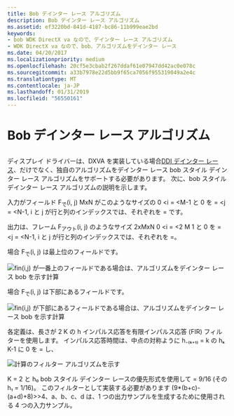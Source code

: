 ```yaml
---
title: Bob デインター レース アルゴリズム
description: Bob デインター レース アルゴリズム
ms.assetid: ef3220bd-841d-4187-bc86-11b999eae2bd
keywords:
- bob WDK DirectX va なので、デインター レース アルゴリズム
- WDK DirectX va なので、bob、アルゴリズムをデインター レース
ms.date: 04/20/2017
ms.localizationpriority: medium
ms.openlocfilehash: 20cf5e3cbab2f267ddaf61e07947dd42ac0e078c
ms.sourcegitcommit: a33b7978e22d5bb9f65ca7056f955319049a2e4c
ms.translationtype: MT
ms.contentlocale: ja-JP
ms.lasthandoff: 01/31/2019
ms.locfileid: "56550161"
---
```

# <a name="bob-deinterlacing-algorithm"></a>Bob デインター レース アルゴリズム


## <span id="ddk_bob_deinterlacing_algorithm_gg"></span><span id="DDK_BOB_DEINTERLACING_ALGORITHM_GG"></span>


ディスプレイ ドライバーは、DXVA を実装している場合[DDI デインター レース](https://msdn.microsoft.com/library/windows/hardware/ff552701)、だけでなく、独自のアルゴリズムをデインター レース bob スタイル デインター レース アルゴリズムをサポートする必要があります。 次に、bob スタイル デインター レース アルゴリズムの説明を示します。

入力がフィールド F<sub>で</sub>(i, j) MxN がこのようなサイズの 0 &lt;i = &lt;M-1 と 0 を = &lt;j = &lt;N-1, i と j が行と列のインデックスでは、それぞれを = です。

出力は、フレーム F<sub>アウト</sub>(i, j) のようなサイズ 2xMxN 0 &lt;i = &lt;2 M 1 と 0 を = &lt;j = &lt;N-1, i と j が行と列のインデックスでは、それぞれを =。

場合 F<sub>で</sub>(i, j) は最上位のフィールドです。

![fin(i,j) が一番上のフィールドである場合は、アルゴリズムをデインター レース bob を示す計算](images/bobtop.png)

場合 F<sub>で</sub>(i, j) は下部にあるフィールドです。

![fin(i,j) が下部にあるフィールドである場合は、アルゴリズムをデインター レース bob を示す計算](images/bobbotom.png)

各定義は、長さが 2 K の h インパルス応答を有限インパルス応答 (FIR) フィルターを使用します。 インパルス応答時間は、中点の対称ように h₋₍ₖ₊₁₎ = k の hₖ K-1 に 0 を = し、

![計算のフィルター アルゴリズムを示す](images/firfiltr.png)

K = 2 と h₀ bob スタイル デインター レースの優先形式を使用して = 9/16 (その h₁ = 1/16)。 このフィルターとして実装する必要があります (9\*(b+c)-(a+d)+8)&gt;&gt;4、a、b、c、d は、1 つの出力サンプルを生成するために使用される 4 つの入力サンプル。

 

 






